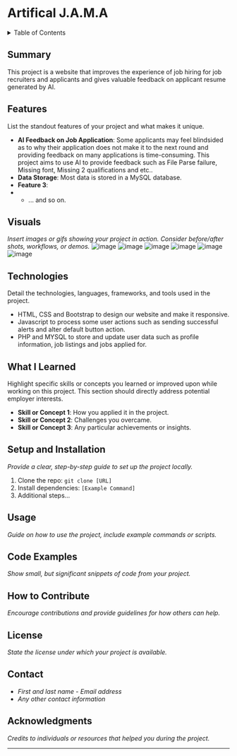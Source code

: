 # Artifical J.A.M.A

<details>
<summary>Table of Contents</summary>
  
1. [Summary](#summary)
2. [Features](#features)
3. [Visuals](#visuals)
4. [Technologies](#technologies)
5. [What I Learned](#what-i-learned)
6. [Setup and Installation](#setup-and-installation)
7. [Usage](#usage)
8. [Code Examples](#code-examples)
9. [How to Contribute](#how-to-contribute)
10. [License](#license)
11. [Contact](#contact)
12. [Acknowledgments](#acknowledgments)

</details>

## Summary
This project is a website that improves the experience of job hiring for job recruiters and applicants and gives valuable feedback on applicant resume generated by AI.  

## Features
List the standout features of your project and what makes it unique.
- **AI Feedback on Job Application**: Some applicants may feel blindsided as to why their application does not make it to the next round and providing feedback on many applications is time-consuming. This project aims to use AI to provide feedback such as File Parse failure, Missing font, Missing 2 qualifications and etc..
- **Data Storage**: Most data is stored in a MySQL database.
- **Feature 3**:
-  - ... and so on.

## Visuals
*Insert images or gifs showing your project in action. Consider before/after shots, workflows, or demos.*
![image](https://github.com/A-nyaC/Artifical-J.A.M.A/assets/171085427/3a8a3d37-2614-4c86-8b81-fa0ae84d09f9)
![image](https://github.com/A-nyaC/Artifical-J.A.M.A/assets/171085427/ac3d5629-cfa9-48cc-ae85-0bfafa3b3488)
![image](https://github.com/A-nyaC/Artifical-J.A.M.A/assets/171085427/42d50a2b-6081-4183-b0c4-74ac0edd5e29)
![image](https://github.com/A-nyaC/Artifical-J.A.M.A/assets/171085427/7b8ad3c0-efc9-4716-9f88-b6bc7c49eacd)
![image](https://github.com/A-nyaC/Artifical-J.A.M.A/assets/171085427/3f409c8c-f2f9-431a-84e0-4a9538c0f185)
![image](https://github.com/A-nyaC/Artifical-J.A.M.A/assets/171085427/a30422b4-4c2c-48e3-94a8-9dd6609c3e84)





## Technologies
Detail the technologies, languages, frameworks, and tools used in the project.
- HTML, CSS and Bootstrap to design our website and make it responsive.
- Javascript to process some user actions such as sending successful alerts and alter default button action.
- PHP and MYSQL to store and update user data such as profile information, job listings and jobs applied for.


## What I Learned
Highlight specific skills or concepts you learned or improved upon while working on this project. This section should directly address potential employer interests.
- **Skill or Concept 1**: How you applied it in the project.
- **Skill or Concept 2**: Challenges you overcame.
- **Skill or Concept 3**: Any particular achievements or insights.

## Setup and Installation
*Provide a clear, step-by-step guide to set up the project locally.*
1. Clone the repo: `git clone [URL]`
2. Install dependencies: `[Example Command]`
3. Additional steps...

## Usage
*Guide on how to use the project, include example commands or scripts.*

## Code Examples
*Show small, but significant snippets of code from your project.*

## How to Contribute
*Encourage contributions and provide guidelines for how others can help.*

## License
*State the license under which your project is available.*

## Contact
- *First and last name* - *Email address*
- *Any other contact information*

## Acknowledgments
*Credits to individuals or resources that helped you during the project.*

---
